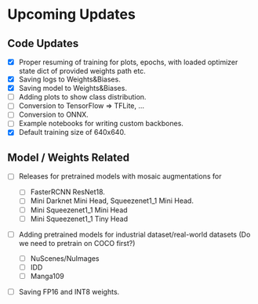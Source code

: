 # Upcoming Updates



## Code Updates

- [x] Proper resuming of training for plots, epochs, with loaded optimizer state dict of provided weights path etc.
- [x] Saving logs to Weights&Biases.
- [x] Saving model to Weights&Biases.
- [ ] Adding plots to show class distribution.
- [ ] Conversion to TensorFlow => TFLite, ...
- [ ] Conversion to ONNX. 
- [ ] Example notebooks for writing custom backbones.
- [x] Default training size of 640x640.

## Model / Weights Related

- [ ] Releases for pretrained models with mosaic augmentations for
  - [ ] FasterRCNN ResNet18.
  - [ ] Mini Darknet Mini Head, Squeezenet1_1 Mini Head.
  - [ ] Mini Squeezenet1_1 Mini Head
  - [ ] Mini Squeezenet1_1 Tiny Head
  
- [ ] Adding pretrained models for industrial dataset/real-world datasets (Do we need to pretrain on COCO first?)
  - [ ] NuScenes/NuImages
  - [ ] IDD
  - [ ] Manga109
- [ ] Saving FP16 and INT8 weights.

